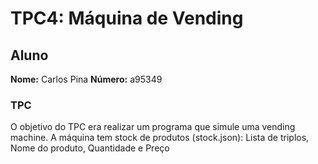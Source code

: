 # TPC4: Máquina de Vending

## Aluno 

**Nome:** Carlos Pina
**Número:** a95349

### TPC

O objetivo do TPC era realizar um programa que simule uma vending machine.
A máquina tem stock de produtos (stock.json): Lista de triplos, Nome do produto, Quantidade e Preço